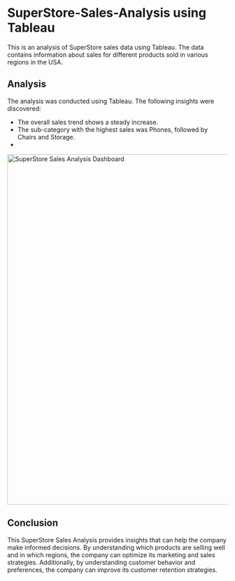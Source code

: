 # SuperStore-Sales-Analysis using Tableau
This is an analysis of SuperStore sales data using Tableau. The data contains information about sales for different products sold in various regions in the USA.

## Analysis
The analysis was conducted using Tableau. The following insights were discovered:
- The overall sales trend shows a steady increase.
- The sub-category with the highest sales was Phones, followed by Chairs and Storage.
- 
<img width="800" height="800" alt="SuperStore Sales Analysis Dashboard" src="https://github.com/GloryTrizza/SuperStore-Sales-Analysis/assets/77668194/a0781a6a-99b0-47c7-a7b4-dc5f27a85c17">


## Conclusion
This SuperStore Sales Analysis provides insights that can help the company make informed decisions. 
By understanding which products are selling well and in which regions, the company can optimize its marketing and sales strategies. Additionally, by understanding customer behavior and preferences, the company can improve its customer retention strategies.
